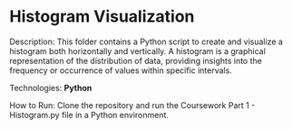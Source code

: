 # **Histogram Visualization**
Description: This folder contains a Python script to create and visualize a histogram both horizontally and vertically. A histogram is a graphical representation of the distribution of data, providing insights into the frequency or occurrence of values within specific intervals.

Technologies: **Python**

How to Run: Clone the repository and run the Coursework Part 1 - Histogram.py file in a Python environment.
